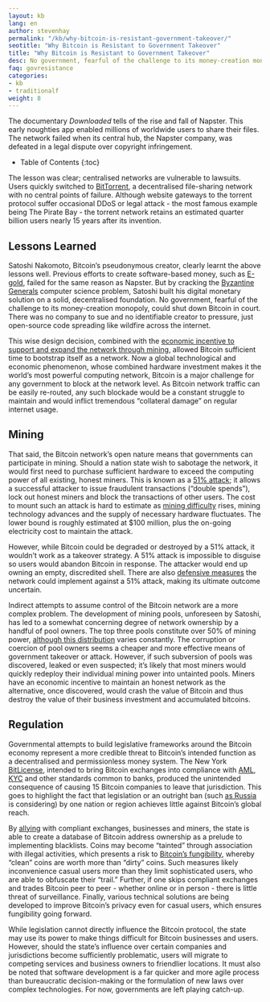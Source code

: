 ```yaml
---
layout: kb
lang: en
author: stevenhay
permalink: "/kb/why-bitcoin-is-resistant-government-takeover/"
seotitle: "Why Bitcoin is Resistant to Government Takeover"
title: "Why Bitcoin is Resistant to Government Takeover"
desc: No government, fearful of the challenge to its money-creation monopoly, could shut down Bitcoin in court.
faq: govresistance
categories: 
- kb
- traditionalf
weight: 8
---
```

The documentary *Downloaded* tells of the rise and fall of Napster. This early noughties app enabled millions of worldwide users to share their files. The network failed when its central hub, the Napster company, was defeated in a legal dispute over copyright infringement. 

* Table of Contents
{:toc}

The lesson was clear; centralised networks are vulnerable to lawsuits. Users quickly switched to [BitTorrent](https://en.wikipedia.org/wiki/BitTorrent), a decentralised file-sharing network with no central points of failure. Although website gateways to the torrent protocol suffer occasional DDoS or legal attack - the most famous example being The Pirate Bay - the torrent network retains an estimated quarter billion users nearly 15 years after its invention. 

## Lessons Learned
Satoshi Nakomoto, Bitcoin’s pseudonymous creator, clearly learnt the above lessons well. Previous efforts to create software-based money, such as [E-gold](https://en.wikipedia.org/wiki/E-gold), failed for the same reason as Napster. But by cracking the [Byzantine Generals](http://www.mail-archive.com/cryptography@metzdowd.com/msg09997.html) computer science problem, Satoshi built his digital monetary solution on a solid, decentralised foundation. No government, fearful of the challenge to its money-creation monopoly, could shut down Bitcoin in court. There was no company to sue and no identifiable creator to pressure, just open-source code spreading like wildfire across the internet.

This wise design decision, combined with the [economic incentive to support and expand the network through mining](/kb/what-is-bitcoin-mining/), allowed Bitcoin sufficient time to bootstrap itself as a network. Now a global technological and economic phenomenon, whose combined hardware investment makes it the world’s most powerful computing network, Bitcoin is a major challenge for any government to block at the network level. As Bitcoin network traffic can be easily re-routed, any such blockade would be a constant struggle to maintain and would inflict tremendous “collateral damage” on regular internet usage. 


## Mining
That said, the Bitcoin network’s open nature means that governments can participate in mining. Should a nation state wish to sabotage the network, it would first need to purchase sufficient hardware to exceed the computing power of all existing, honest miners. This is known as a [51% attack](http://en.bitcoinwiki.org/Bitcoin_weaknesses#51.25_attack); it allows a successful attacker to issue fraudulent transactions (“double spends”), lock out honest miners and block the transactions of other users. The cost to mount such an attack is hard to estimate as [mining difficulty](https://blockchain.info/charts/difficulty?timespan=all&showDataPoints=false&daysAverageString=1&show_header=true&scale=0&address=) rises, mining technology advances and the supply of necessary hardware fluctuates. The lower bound is roughly estimated at $100 million, plus the on-going electricity cost to maintain the attack. 

However, while Bitcoin could be degraded or destroyed by a 51% attack, it wouldn’t work as a takeover strategy. A 51% attack is impossible to disguise so users would abandon Bitcoin in response. The attacker would end up owning an empty, discredited shell. There are also [defensive measures](https://www.cryptocoinsnews.com/4-lines-defence-51-attack/) the network could implement against a 51% attack, making its ultimate outcome uncertain.

Indirect attempts to assume control of the Bitcoin network are a more complex problem. The development of mining pools, unforeseen by Satoshi, has led to a somewhat concerning degree of network ownership by a handful of pool owners. The top three pools constitute over 50% of mining power, [although this distribution](https://blockchain.info/pools) varies constantly. The corruption or coercion of pool owners seems a cheaper and more effective means of government takeover or attack. However, if such subversion of pools was discovered, leaked or even suspected; it’s likely that most miners would quickly redeploy their individual mining power into untainted pools. Miners have an economic incentive to maintain an honest network as the alternative, once discovered, would crash the value of Bitcoin and thus destroy the value of their business investment and accumulated bitcoins. 

## Regulation
Governmental attempts to build legislative frameworks around the Bitcoin economy represent a more credible threat to Bitcoin’s intended function as a decentralised and permissionless money system. The New York [BitLicense](https://www.eff.org/deeplinks/2014/10/beware-bitlicense-new-yorks-virtual-currency-regulations-invade-privacy-and-hamper), intended to bring Bitcoin exchanges into compliance with [AML](https://en.wikipedia.org/wiki/Money_laundering#Enforcement), [KYC](https://en.wikipedia.org/wiki/Know_your_customer) and other standards common to banks, produced the unintended consequence of causing 15 Bitcoin companies to leave that jurisdiction. This goes to highlight the fact that legislation or an outright ban (such [as Russia](http://cryptogazette.com/russia-prison-for-being-involved-with-bitcoin/) is considering) by one nation or region achieves little against Bitcoin’s global reach. 

By [allying](http://blockchainalliance.org/) with compliant exchanges, businesses and miners, the state is able to create a database of Bitcoin address ownership as a prelude to implementing blacklists. Coins may become “tainted” through association with illegal activities, which presents a risk to [Bitcoin’s fungibility](/kb/why-bitcoin-is-good-money/), whereby “clean” coins are worth more than “dirty” coins. Such measures likely inconvenience casual users more than they limit sophisticated users, who are able to obfuscate their “trail.” Further, if one skips compliant exchanges and trades Bitcoin peer to peer - whether online or in person - there is little threat of surveillance. Finally, various technical solutions are being developed to improve Bitcoin’s privacy even for casual users, which ensures fungibility going forward. 

While legislation cannot directly influence the Bitcoin protocol, the state may use its power to make things difficult for Bitcoin businesses and users. However, should the state’s influence over certain companies and jurisdictions become sufficiently problematic, users will migrate to competing services and business owners to friendlier locations. It must also be noted that software development is a far quicker and more agile process than bureaucratic decision-making or the formulation of new laws over complex technologies. For now, governments are left playing catch-up.